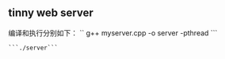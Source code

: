 ## tinny web server
编译和执行分别如下：
    `` g++ myserver.cpp -o server -pthread ``` 

    ```./server```

